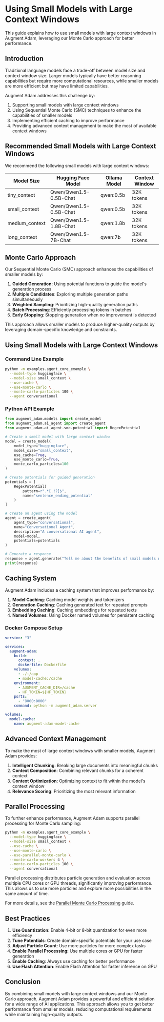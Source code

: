 # Using Small Models with Large Context Windows

This guide explains how to use small models with large context windows in Augment Adam, leveraging our Monte Carlo approach for better performance.

## Introduction

Traditional language models face a trade-off between model size and context window size. Larger models typically have better reasoning capabilities but require more computational resources, while smaller models are more efficient but may have limited capabilities.

Augment Adam addresses this challenge by:

1. Supporting small models with large context windows
2. Using Sequential Monte Carlo (SMC) techniques to enhance the capabilities of smaller models
3. Implementing efficient caching to improve performance
4. Providing advanced context management to make the most of available context windows

## Recommended Small Models with Large Context Windows

We recommend the following small models with large context windows:

| Model Size     | Hugging Face Model     | Ollama Model | Context Window |
| -------------- | ---------------------- | ------------ | -------------- |
| tiny_context   | Qwen/Qwen1.5-0.5B-Chat | qwen:0.5b    | 32K tokens     |
| small_context  | Qwen/Qwen1.5-0.5B-Chat | qwen:0.5b    | 32K tokens     |
| medium_context | Qwen/Qwen1.5-1.8B-Chat | qwen:1.8b    | 32K tokens     |
| long_context   | Qwen/Qwen1.5-7B-Chat   | qwen:7b      | 32K tokens     |

## Monte Carlo Approach

Our Sequential Monte Carlo (SMC) approach enhances the capabilities of smaller models by:

1. **Guided Generation**: Using potential functions to guide the model's generation process
2. **Multiple Candidates**: Exploring multiple generation paths simultaneously
3. **Weighted Sampling**: Prioritizing high-quality generation paths
4. **Batch Processing**: Efficiently processing tokens in batches
5. **Early Stopping**: Stopping generation when no improvement is detected

This approach allows smaller models to produce higher-quality outputs by leveraging domain-specific knowledge and constraints.

## Using Small Models with Large Context Windows

### Command Line Example

```bash
python -m examples.agent_core_example \
  --model-type huggingface \
  --model-size small_context \
  --use-cache \
  --use-monte-carlo \
  --monte-carlo-particles 100 \
  --agent conversational
```

### Python API Example

```python
from augment_adam.models import create_model
from augment_adam.ai_agent import create_agent
from augment_adam.ai_agent.smc.potential import RegexPotential

# Create a small model with large context window
model = create_model(
    model_type="huggingface",
    model_size="small_context",
    use_cache=True,
    use_monte_carlo=True,
    monte_carlo_particles=100
)

# Create potentials for guided generation
potentials = [
    RegexPotential(
        pattern=r".*[.!?]$",
        name="sentence_ending_potential"
    )
]

# Create an agent using the model
agent = create_agent(
    agent_type="conversational",
    name="Conversational Agent",
    description="A conversational AI agent",
    model=model,
    potentials=potentials
)

# Generate a response
response = agent.generate("Tell me about the benefits of small models with large context windows.")
print(response)
```

## Caching System

Augment Adam includes a caching system that improves performance by:

1. **Model Caching**: Caching model weights and tokenizers
2. **Generation Caching**: Caching generated text for repeated prompts
3. **Embedding Caching**: Caching embeddings for repeated texts
4. **Named Volumes**: Using Docker named volumes for persistent caching

### Docker Compose Setup

```yaml
version: "3"

services:
  augment-adam:
    build:
      context: .
      dockerfile: Dockerfile
    volumes:
      - ./:/app
      - model-cache:/cache
    environment:
      - AUGMENT_CACHE_DIR=/cache
      - HF_TOKEN=${HF_TOKEN}
    ports:
      - "8000:8000"
    command: python -m augment_adam.server

volumes:
  model-cache:
    name: augment-adam-model-cache
```

## Advanced Context Management

To make the most of large context windows with smaller models, Augment Adam provides:

1. **Intelligent Chunking**: Breaking large documents into meaningful chunks
2. **Context Composition**: Combining relevant chunks for a coherent context
3. **Context Optimization**: Optimizing context to fit within the model's context window
4. **Relevance Scoring**: Prioritizing the most relevant information

## Parallel Processing

To further enhance performance, Augment Adam supports parallel processing for Monte Carlo sampling:

```bash
python -m examples.agent_core_example \
  --model-type huggingface \
  --model-size small_context \
  --use-cache \
  --use-monte-carlo \
  --use-parallel-monte-carlo \
  --monte-carlo-workers 4 \
  --monte-carlo-particles 100 \
  --agent conversational
```

Parallel processing distributes particle generation and evaluation across multiple CPU cores or GPU threads, significantly improving performance. This allows us to use more particles and explore more possibilities in the same amount of time.

For more details, see the [Parallel Monte Carlo Processing](parallel_monte_carlo.md) guide.

## Best Practices

1. **Use Quantization**: Enable 4-bit or 8-bit quantization for even more efficiency
2. **Tune Potentials**: Create domain-specific potentials for your use case
3. **Adjust Particle Count**: Use more particles for more complex tasks
4. **Enable Parallel Processing**: Use multiple cores or GPU for faster generation
5. **Enable Caching**: Always use caching for better performance
6. **Use Flash Attention**: Enable Flash Attention for faster inference on GPU

## Conclusion

By combining small models with large context windows and our Monte Carlo approach, Augment Adam provides a powerful and efficient solution for a wide range of AI applications. This approach allows you to get better performance from smaller models, reducing computational requirements while maintaining high-quality outputs.
